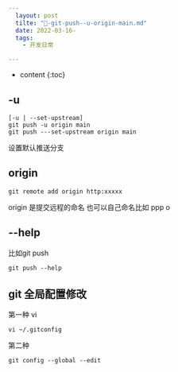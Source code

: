 ```yaml
---
  layout: post
  tilte: "🥛-git-push--u-origin-main.md"
  date: 2022-03-16-
  tags: 
    - 开发日常

---
```



* content
{:toc}


## -u
```
[-u | --set-upstream]
git push -u origin main 
git push ---set-upstream origin main
```
设置默认推送分支

## origin
```
git remote add origin http:xxxxx
```
origin 是提交远程的命名 也可以自己命名比如 ppp o

## --help
比如git push
```
git push --help
```

## git  全局配置修改
第一种 vi
```
vi ~/.gitconfig
```
第二种

```
git config --global --edit
```
